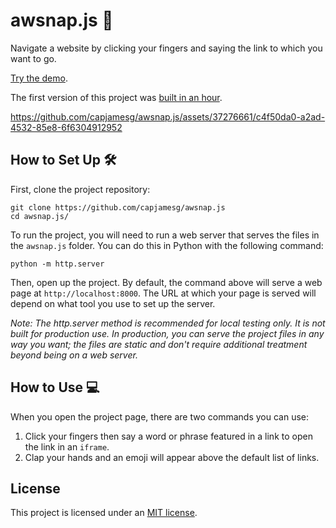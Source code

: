 # awsnap.js 🫰

Navigate a website by clicking your fingers and saying the link to which you want to go.

[Try the demo](https://capjamesg.github.io/awsnap.js/audio.html).

The first version of this project was [built in an hour](https://events.indieweb.org/2023/09/build-a-website-in-an-hour-IlkuPP6V6dNW).

https://github.com/capjamesg/awsnap.js/assets/37276661/c4f50da0-a2ad-4532-85e8-6f6304912952

## How to Set Up 🛠️

First, clone the project repository:

```
git clone https://github.com/capjamesg/awsnap.js
cd awsnap.js/
```

To run the project, you will need to run a web server that serves the files in the `awsnap.js` folder. You can do this in Python with the following command:

```
python -m http.server
```

Then, open up the project. By default, the command above will serve a web page at `http://localhost:8000`. The URL at which your page is served will depend on what tool you use to set up the server.

_Note: The http.server method is recommended for local testing only. It is not built for production use. In production, you can serve the project files in any way you want; the files are static and don't require additional treatment beyond being on a web server._

## How to Use 💻

When you open the project page, there are two commands you can use:

1. Click your fingers then say a word or phrase featured in a link to open the link in an `iframe`.
2. Clap your hands and an emoji will appear above the default list of links.

## License

This project is licensed under an [MIT license](LICENSE).

